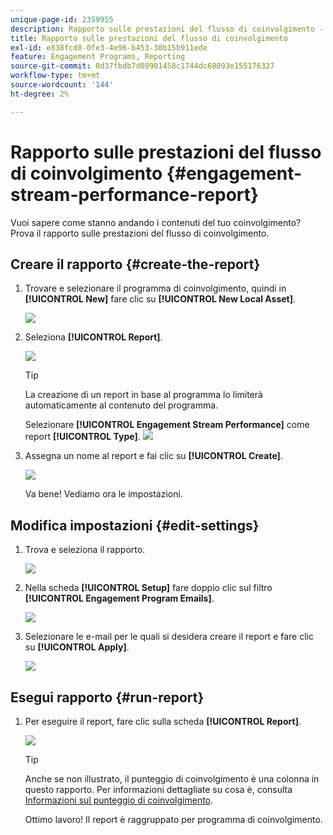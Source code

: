 ```yaml
---
unique-page-id: 2359955
description: Rapporto sulle prestazioni del flusso di coinvolgimento - Documenti Marketo - Documentazione del prodotto
title: Rapporto sulle prestazioni del flusso di coinvolgimento
exl-id: e838fcd8-0fe3-4e96-b453-30b15b911ede
feature: Engagement Programs, Reporting
source-git-commit: 0d37fbdb7d08901458c1744dc68893e155176327
workflow-type: tm+mt
source-wordcount: '144'
ht-degree: 2%

---
```


# Rapporto sulle prestazioni del flusso di coinvolgimento {#engagement-stream-performance-report}

Vuoi sapere come stanno andando i contenuti del tuo coinvolgimento? Prova il rapporto sulle prestazioni del flusso di coinvolgimento.

## Creare il rapporto {#create-the-report}

1. Trovare e selezionare il programma di coinvolgimento, quindi in **[!UICONTROL New]** fare clic su **[!UICONTROL New Local Asset]**.

   ![](assets/localassetnutring.jpg)

1. Seleziona **[!UICONTROL Report]**.

   ![](assets/image2014-9-15-18-3a23-3a59.png)

   >[!TIP]
   >
   >La creazione di un report in base al programma lo limiterà automaticamente al contenuto del programma.

   Selezionare **[!UICONTROL Engagement Stream Performance]** come report **[!UICONTROL Type]**.
   ![](assets/engagementreportchoose.png)

1. Assegna un nome al report e fai clic su **[!UICONTROL Create]**.

   ![](assets/image2014-9-15-18-3a24-3a23.png)

   Va bene! Vediamo ora le impostazioni.

## Modifica impostazioni {#edit-settings}

1. Trova e seleziona il rapporto.

   ![](assets/engagementperformancereport.jpg)

1. Nella scheda **[!UICONTROL Setup]** fare doppio clic sul filtro **[!UICONTROL Engagement Program Emails]**.

   ![](assets/image2014-9-15-18-3a25-3a4.png)

1. Selezionare le e-mail per le quali si desidera creare il report e fare clic su **[!UICONTROL Apply]**.

   ![](assets/engagementfilter.jpg)

## Esegui rapporto {#run-report}

1. Per eseguire il report, fare clic sulla scheda **[!UICONTROL Report]**.

   ![](assets/image2014-9-15-18-3a25-3a15.png)

   >[!TIP]
   >
   >Anche se non illustrato, il punteggio di coinvolgimento è una colonna in questo rapporto. Per informazioni dettagliate su cosa è, consulta [Informazioni sul punteggio di coinvolgimento](/help/marketo/product-docs/email-marketing/drip-nurturing/reports-and-notifications/understanding-the-engagement-score.md).

   Ottimo lavoro! Il report è raggruppato per programma di coinvolgimento.

